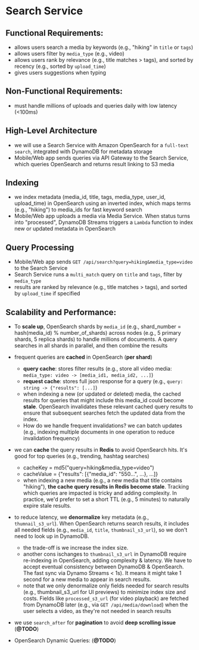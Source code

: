 # Search Service

## Functional Requirements:
- allows users search a media by keywords (e.g., "hiking" in `title` or `tags`)
- allows users filter by `media_type` (e.g., video)
- allows users rank by relevance (e.g., title matches > tags), and sorted by recency (e.g., sorted by `upload_time`)
- gives users suggestions when typing

## Non-Functional Requirements:
- must handle millions of uploads and queries daily with low latency (<100ms)

## High-Level Architecture
- we will use a Search Service with Amazon OpenSearch for a `full-text search`, integrated with DynamoDB for metadata storage
- Mobile/Web app sends queries via API Gateway to the Search Service, which queries OpenSearch and returns result linking to S3 media

## Indexing
- we index metadata (media_id, title, tags, media_type, user_id, upload_time) in OpenSearch using an inverted index, which maps terms (e.g., "hiking") to media_ids for fast keyword search
- Mobile/Web app uploads a media via Media Service. When status turns into "processed", DynamoDB Streams triggers a `Lambda` function to index new or updated metadata in OpenSearch

## Query Processing
- Mobile/Web app sends `GET /api/search?query=hiking&media_type=video` to the Search Service
- Search Service runs a `multi_match` query on `title` and `tags`, filter by `media_type`
- results are ranked by relevance (e.g., title matches > tags), and sorted by `upload_time` if specified

## Scalability and Performance:
- To **scale up**, OpenSearch shards by `media_id` (e.g., shard_number = hash(media_id) % number_of_shards) across nodes (e.g., 5 primary shards, 5 replica shards) to handle millions of documents. A query searches in all shards in parallel, and then combine the results
- frequent queries are **cached** in OpenSearch (**per shard**)
  - **query cache**: stores filter results (e.g., store all video media: `media_type: video -> [media_id1, media_id2, ...]`)
  - **request cache**: stores full json response for a query (e.g., `query: string -> {"results": [...]`)
  - when indexing a new (or updated or deleted) media, the cached results for queries that might include this media_id could become **stale**. OpenSearch invalidates these relevant cached query results to ensure that subsequent searches fetch the updated data from the index.
  - How do we handle frequent invalidations? we can batch updates (e.g., indexing multiple documents in one operation to reduce invalidation frequency)
- we can **cache** the query results in **Redis** to avoid OpenSearch hits. It's good for top queries (e.g., trending, hashtag searches)
  - cacheKey = md5("query=hiking&media_type=video")
  - cacheValue = {"results": [{"media_id": "550...", ...}, ...]}
  - when indexing a new media (e.g., a new media that title contains "hiking"), **the cache query results in Redis become stale**. Tracking which queries are impacted is tricky and adding complexity. In practice, we'd prefer to set a short TTL (e.g., 5 minutes) to naturally expire stale results.

- to reduce latency, we **denormalize** key metadata (e.g., `thumnail_s3_url`). When OpenSearch returns search results, it includes all needed fields (e.g., `media_id`, `title`, `thumbnail_s3_url`), so we don't need to look up in DynamoDB.
  - the trade-off is we increase the index size.
  - another cons ischanges to `thumbnail_s3_url` in DynamoDB require re-indexing in OpenSearch, adding complexity & latency. We have to accept eventual consistency between DynamoDB & OpenSearch. The fast sync via Dynamo Streams < 1s). It means it might take 1 second for a new media to appear in search results.
  - note that we only denormalize only fields needed for search results (e.g., thumbnail_s3_url for UI previews) to minimize index size and costs. Fields like `processed_s3_url` (for video playback) are fetched from DynamoDB later (e.g., via `GET /api/media/download`) when the user selects a video, as they're not needed in search results

- we use `search_after` for **pagination** to avoid **deep scrolling issue** (**@TODO**)
- OpenSearch Dynamic Queries: (**@TODO**)

